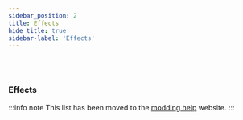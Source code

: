 ```yaml
---
sidebar_position: 2
title: Effects
hide_title: true
sidebar-label: 'Effects'
---
```


<br></br>

### Effects

:::info note
This list has been moved to the [modding help](https://scrapmechanictools.com/modding_help/Lists/Effects) website.
:::
